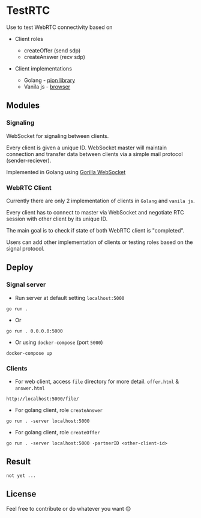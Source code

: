 # TestRTC

Use to test WebRTC connectivity based on
- Client roles 
    - createOffer (send sdp)
    - createAnswer (recv sdp)

- Client implementations
    - Golang - [pion library](https://github.com/pion/webrtc)
    - Vanila js - [browser](https://webrtc.github.io/samples/)

## Modules

### Signaling

WebSocket for signaling between clients.

Every client is given a unique ID. WebSocket master will maintain connection and transfer data between clients via a simple mail protocol (sender-reciever).

Implemented in Golang using [Gorilla WebSocket](https://github.com/gorilla/websocket)

### WebRTC Client

Currently there are only 2 implementation of clients in `Golang` and `vanila js`.

Every client has to connect to master via WebSocket and negotiate RTC session with other client by its unique ID.

The main goal is to check if state of both WebRTC client is "completed".

Users can add other implementation of clients or testing roles based on the signal protocol.

## Deploy

### Signal server

- Run server at default setting `localhost:5000`
```
go run .
```

- Or
```
go run . 0.0.0.0:5000
```

- Or using `docker-compose` (port `5000`)
```
docker-compose up
```

### Clients

- For web client, access `file` directory for more detail. `offer.html` & `answer.html`
```
http://localhost:5000/file/
```

- For golang client, role `createAnswer`
```
go run . -server localhost:5000
```

- For golang client, role `createOffer`
```
go run . -server localhost:5000 -partnerID <other-client-id>
```

## Result

`not yet ...`

## License

Feel free to contribute or do whatever you want 😊